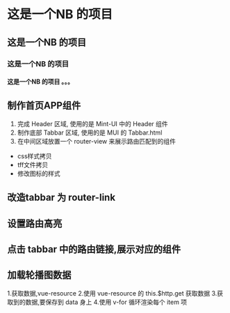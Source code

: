 # 这是一个NB 的项目

## 这是一个NB 的项目

### 这是一个NB 的项目

#### 这是一个NB 的项目 。。。

## 制作首页APP组件
1. 完成 Header 区域, 使用的是 Mint-UI 中的 Header 组件
2. 制作底部 Tabbar 区域, 使用的是 MUI 的 Tabbar.html
3. 在中间区域放置一个 router-view 来展示路由匹配到的组件
 + css样式拷贝
 + tff文件拷贝
 + 修改图标的样式

## 改造tabbar 为 router-link

## 设置路由高亮

## 点击 tabbar 中的路由链接,展示对应的组件

## 加载轮播图数据
1.获取数据,vue-resource
2.使用 vue-resource 的 this.$http.get 获取数据
3.获取到的数据,要保存到 data 身上
4.使用 v-for 循环渲染每个 item 项